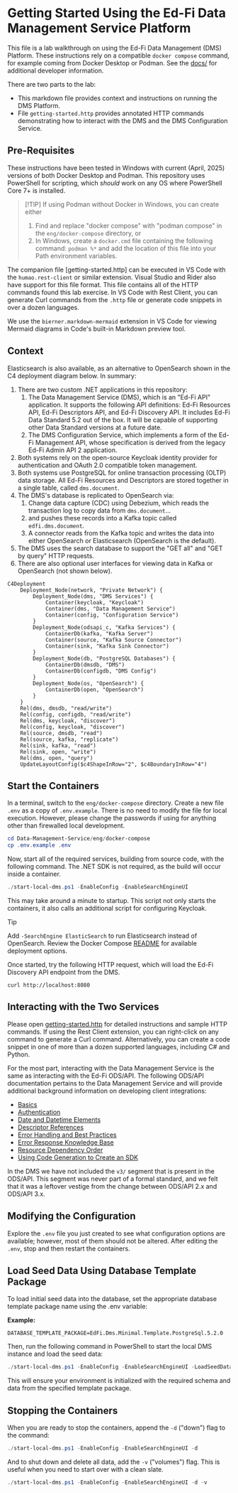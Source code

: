 # Getting Started Using the Ed-Fi Data Management Service Platform

This file is a lab walkthrough on using the Ed-Fi Data Management (DMS)
Platform. These instructions rely on a compatible `docker compose` command, for
example coming from Docker Desktop or Podman. See the [docs/](./docs/) for
additional developer information.

There are two parts to the lab:

* This markdown file provides context and instructions on running the DMS
  Platform.
* File `getting-started.http` provides annotated HTTP commands demonstrating how
  to interact with the DMS and the DMS Configuration Service.

## Pre-Requisites

These instructions have been tested in Windows with current (April, 2025)
versions of both Docker Desktop and Podman. This repository uses PowerShell for
scripting, which _should_ work on any OS where PowerShell Core 7+ is installed.

> [!TIP] If using Podman without Docker in Windows, you can create either
>
> 1. Find and replace "docker compose" with "podman compose" in the
>    `eng/docker-compose` directory, or
> 2. In Windows, create a `docker.cmd` file containing the following command:
>    `podman %*` and add the location of this file into your Path environment
>    variables.

The companion file [getting-started.http] can be executed in VS Code with the
`humao.rest-client` or similar extension. Visual Studio and Rider also have
support for this file format. This file contains all of the HTTP commands found
this lab exercise. In VS Code with Rest Client, you can generate Curl commands
from the `.http` file or generate code snippets in over a dozen languages.

We use the `bierner.markdown-mermaid` extension in VS Code for viewing Mermaid
diagrams in Code's built-in Markdown preview tool.

## Context

Elasticsearch is also available, as an alternative to OpenSearch shown in the C4
deployment diagram below. In summary:

1. There are two custom .NET applications in this repository:
   1. The Data Management Service (DMS), which is an "Ed-Fi API" application. It
      supports the following API definitions: Ed-Fi Resources API, Ed-Fi
      Descriptors API, and Ed-Fi Discovery API. It includes Ed-Fi Data Standard
      5.2 out of the box. It will be capable of supporting other Data Standard
      versions at a future date.
   2. The DMS Configuration Service, which implements a form of the Ed-Fi
      Management API, whose specification is derived from the legacy Ed-Fi Admin
      API 2 application.
2. Both systems rely on the open-source Keycloak identity provider for
   authentication and OAuth 2.0 compatible token management.
3. Both systems use PostgreSQL for online transaction processing (OLTP) data
   storage. All Ed-Fi Resources and Descriptors are stored together in a single
   table, called `dms.document`.
4. The DMS's database is replicated to OpenSearch via:
   1. Change data capture (CDC) using Debezium, which reads the transaction log
      to copy data from `dms.document`...
   2. and pushes these records into a Kafka topic called `edfi.dms.document`.
   3. A connector reads from the Kafka topic and writes the data into either
      OpenSearch or Elasticsearch (OpenSearch is the default).
5. The DMS uses the search database to support the "GET all" and "GET by query"
   HTTP requests.
6. There are also optional user interfaces for viewing data in Kafka or
   OpenSearch (not shown below).

```mermaid
C4Deployment
    Deployment_Node(network, "Private Network") {
        Deployment_Node(dms, "DMS Services") {
            Container(keycloak, "Keycloak")
            Container(dms, "Data Management Service")
            Container(config, "Configuration Service")
        }
        Deployment_Node(odsapi_c, "Kafka Services") {
            ContainerDb(kafka, "Kafka Server")
            Container(source, "Kafka Source Connector")
            Container(sink, "Kafka Sink Connector")
        }
        Deployment_Node(db, "PostgreSQL Databases") {
            ContainerDb(dmsdb, "DMS")
            ContainerDb(configdb, "DMS Config")
        }
        Deployment_Node(os, "OpenSearch") {
            ContainerDb(open, "OpenSearch")
        }
    }
    Rel(dms, dmsdb, "read/write")
    Rel(config, configdb, "read/write")
    Rel(dms, keycloak, "discover")
    Rel(config, keycloak, "discover")
    Rel(source, dmsdb, "read")
    Rel(source, kafka, "replicate")
    Rel(sink, kafka, "read")
    Rel(sink, open, "write")
    Rel(dms, open, "query")
    UpdateLayoutConfig($c4ShapeInRow="2", $c4BoundaryInRow="4")
```

## Start the Containers

In a terminal, switch to the `eng/docker-compose` directory. Create a new file
`.env` as a copy of `.env.example`. There is no need to modify the file for
local execution. However, please change the passwords if using for anything
other than firewalled local development.

```powershell
cd Data-Management-Service/eng/docker-compose
cp .env.example .env
```

Now, start all of the required services, building from source code, with the
following command. The .NET SDK is not required, as the build will occur inside
a container.

```powershell
./start-local-dms.ps1 -EnableConfig -EnableSearchEngineUI
```

This may take around a minute to startup. This script not only starts the
containers, it also calls an additional script for configuring Keycloak.

> [!TIP]
> Add `-SearchEngine ElasticSearch` to run Elasticsearch instead of
> OpenSearch. Review the Docker Compose [README](./eng/docker-compose/README.md)
> for available deployment options.

Once started, try the following HTTP request, which will load the Ed-Fi
Discovery API endpoint from the DMS.

```shell
curl http://localhost:8080
```

## Interacting with the Two Services

Please open [getting-started.http](./getting-started.http) for detailed
instructions and sample HTTP commands. If using the Rest Client extension, you
can right-click on any command to generate a Curl command. Alternatively, you
can create a code snippet in one of more than a dozen supported languages,
including C# and Python.

For the most part, interacting with the Data Management Service is the same as
interacting with the Ed-Fi ODS/API. The following ODS/API documentation pertains
to the Data Management Service and will provide additional background
information on developing client integrations:

* [Basics](https://docs.ed-fi.org/reference/ods-api/client-developers-guide/basics)
* [Authentication](https://docs.ed-fi.org/reference/ods-api/client-developers-guide/authentication)
* [Date and Datetime
  Elements](https://docs.ed-fi.org/reference/ods-api/client-developers-guide/date-datetime-elements)
* [Descriptor
  References](https://docs.ed-fi.org/reference/ods-api/client-developers-guide/descriptor-references)
* [Error Handling and Best
  Practices](https://docs.ed-fi.org/reference/ods-api/client-developers-guide/error-handling-best-practices)
* [Error Response Knowledge
  Base](https://docs.ed-fi.org/reference/ods-api/client-developers-guide/error-response-knowledge-base)
* [Resource Dependency
  Order](https://docs.ed-fi.org/reference/ods-api/client-developers-guide/resource-dependency-order)
* [Using Code Generation to Create an
  SDK](https://docs.ed-fi.org/reference/ods-api/client-developers-guide/using-code-generation-to-create-an-sdk)

In the DMS we have not included the `v3/` segment that is present in the
ODS/API. This segment was never part of a formal standard, and we felt that it
was a leftover vestige from the change between ODS/API 2.x and ODS/API 3.x.

## Modifying the Configuration

Explore the `.env` file you just created to see what configuration options are
available; however, most of them should not be altered. After editing the
`.env`, stop and then restart the containers.

## Load Seed Data Using Database Template Package

To load initial seed data into the database, set the appropriate database
template package name using the .env variable:

**Example:**

```env
DATABASE_TEMPLATE_PACKAGE=EdFi.Dms.Minimal.Template.PostgreSql.5.2.0
```

Then, run the following command in PowerShell to start the local DMS instance
and load the seed data:

```powershell
./start-local-dms.ps1 -EnableConfig -EnableSearchEngineUI -LoadSeedData
```

This will ensure your environment is initialized with the required schema and
data from the specified template package.

## Stopping the Containers

When you are ready to stop the containers, append the `-d` ("down") flag to the
command:

```powershell
./start-local-dms.ps1 -EnableConfig -EnableSearchEngineUI -d
```

And to shut down and delete all data, add the `-v` ("volumes") flag. This is
useful when you need to start over with a clean slate.

```powershell
./start-local-dms.ps1 -EnableConfig -EnableSearchEngineUI -d -v
```

